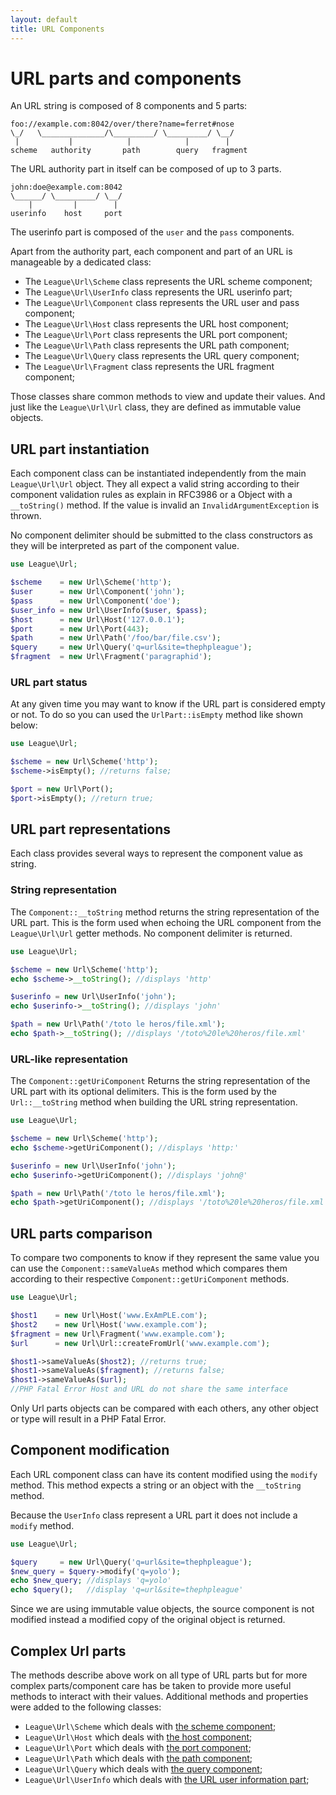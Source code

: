 ```yaml
---
layout: default
title: URL Components
---
```


# URL parts and components

An URL string is composed of 8 components and 5 parts:

~~~
foo://example.com:8042/over/there?name=ferret#nose
\_/   \______________/\_________/ \_________/ \__/
 |           |            |            |        |
scheme   authority       path        query   fragment
~~~

The URL authority part in itself can be composed of up to 3 parts.

~~~
john:doe@example.com:8042
\______/ \_________/ \__/
    |         |        |
userinfo    host     port
~~~

The userinfo part is composed of the `user` and the `pass` components.

Apart from the authority part, each component and part of an URL is manageable by a dedicated class:

- The `League\Url\Scheme` class represents the URL scheme component;
- The `League\Url\UserInfo` class represents the URL userinfo part;
- The `League\Url\Component` class represents the URL user and pass component;
- The `League\Url\Host` class represents the URL host component;
- The `League\Url\Port` class represents the URL port component;
- The `League\Url\Path` class represents the URL path component;
- The `League\Url\Query` class represents the URL query component;
- The `League\Url\Fragment` class represents the URL fragment component;

Those classes share common methods to view and update their values. And just like the `League\Url\Url` class, they are defined as immutable value objects.

## URL part instantiation

Each component class can be instantiated independently from the main `League\Url\Url` object. They all expect a valid string according to their component validation rules as explain in RFC3986 or a Object with a `__toString()` method. If the value is invalid an `InvalidArgumentException` is thrown.

<p class="message-warning">No component delimiter should be submitted to the class constructors as they will be interpreted as part of the component value.</p>

~~~php
use League\Url;

$scheme    = new Url\Scheme('http');
$user      = new Url\Component('john');
$pass      = new Url\Component('doe');
$user_info = new Url\UserInfo($user, $pass);
$host      = new Url\Host('127.0.0.1');
$port      = new Url\Port(443);
$path      = new Url\Path('/foo/bar/file.csv');
$query     = new Url\Query('q=url&site=thephpleague');
$fragment  = new Url\Fragment('paragraphid');
~~~

### URL part status

At any given time you may want to know if the URL part is considered empty or not. To do so you can used the `UrlPart::isEmpty` method like shown below:

~~~php
use League\Url;

$scheme = new Url\Scheme('http');
$scheme->isEmpty(); //returns false;

$port = new Url\Port();
$port->isEmpty(); //return true;
~~~

## URL part representations

Each class provides several ways to represent the component value as string.

### String representation

The `Component::__toString` method returns the string representation of the URL part. This is the form used when echoing the URL component from the `League\Url\Url` getter methods. No component delimiter is returned.

~~~php
use League\Url;

$scheme = new Url\Scheme('http');
echo $scheme->__toString(); //displays 'http'

$userinfo = new Url\UserInfo('john');
echo $userinfo->__toString(); //displays 'john'

$path = new Url\Path('/toto le heros/file.xml');
echo $path->__toString(); //displays '/toto%20le%20heros/file.xml'
~~~

### URL-like representation

The `Component::getUriComponent` Returns the string representation of the URL part with its optional delimiters. This is the form used by the `Url::__toString` method when building the URL string representation.

~~~php
use League\Url;

$scheme = new Url\Scheme('http');
echo $scheme->getUriComponent(); //displays 'http:'

$userinfo = new Url\UserInfo('john');
echo $userinfo->getUriComponent(); //displays 'john@'

$path = new Url\Path('/toto le heros/file.xml');
echo $path->getUriComponent(); //displays '/toto%20le%20heros/file.xml'
~~~

## URL parts comparison

To compare two components to know if they represent the same value you can use the `Component::sameValueAs` method which compares them according to their respective `Component::getUriComponent` methods.

~~~php
use League\Url;

$host1    = new Url\Host('www.ExAmPLE.com');
$host2    = new Url\Host('www.example.com');
$fragment = new Url\Fragment('www.example.com');
$url      = new Url\Url::createFromUrl('www.example.com');

$host1->sameValueAs($host2); //returns true;
$host1->sameValueAs($fragment); //returns false;
$host1->sameValueAs($url);
//PHP Fatal Error Host and URL do not share the same interface
~~~

<p class="message-warning">Only Url parts objects can be compared with each others, any other object or type will result in a PHP Fatal Error.</p>

## Component modification

Each URL component class can have its content modified using the `modify` method. This method expects a string or an object with the `__toString` method.

<p class="message-warning">Because the <code>UserInfo</code> class represent a URL part it does not include a <code>modify</code> method.</p>

~~~php
use League\Url;

$query     = new Url\Query('q=url&site=thephpleague');
$new_query = $query->modify('q=yolo');
echo $new_query; //displays 'q=yolo'
echo $query();   //display 'q=url&site=thephpleague'
~~~

Since we are using immutable value objects, the source component is not modified instead a modified copy of the original object is returned.

## Complex Url parts

The methods describe above work on all type of URL parts but for more complex parts/component care has be taken to provide more useful methods to interact with their values. Additional methods and properties were added to the following classes:

* `League\Url\Scheme` which deals with [the scheme component](/4.0/components/scheme/);
* `League\Url\Host` which deals with [the host component](/4.0/components/host/);
* `League\Url\Port` which deals with [the port component](/4.0/components/port/);
* `League\Url\Path` which deals with [the path component](/4.0/components/path/);
* `League\Url\Query` which deals with [the query component](/4.0/components/query/);
* `League\Url\UserInfo` which deals with [the URL user information part](/4.0/components/userinfo/);
